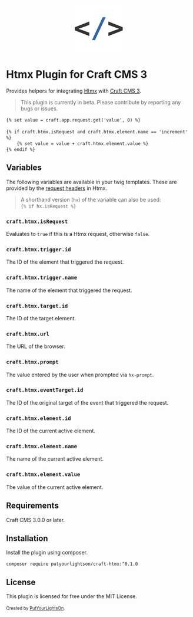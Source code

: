 <p align="center"><img width="130" src="https://raw.githubusercontent.com/putyourlightson/craft-htmx/v1/src/icon.svg"></p>

# Htmx Plugin for Craft CMS 3

Provides helpers for integrating [Htmx](https://htmx.org/) with [Craft CMS 3](https://craftcms.com/).

> This plugin is currently in beta. Please contribute by reporting any bugs or issues.

```twig
{% set value = craft.app.request.get('value', 0) %}

{% if craft.htmx.isRequest and craft.htmx.element.name == 'increment' %}
    {% set value = value + craft.htmx.element.value %}
{% endif %}
```

## Variables

The following variables are available in your twig templates. These are provided by the [request headers](https://htmx.org/docs/#request-headers) in Htmx.

> A shorthand version (`hx`) of the variable can also be used:  
> `{% if hx.isRequest %}`

### `craft.htmx.isRequest`
Evaluates to `true` if this is a Htmx request, otherwise `false`.

### `craft.htmx.trigger.id`
The ID of the element that triggered the request.

### `craft.htmx.trigger.name`
The name of the element that triggered the request.

### `craft.htmx.target.id`
The ID of the target element.

### `craft.htmx.url`
The URL of the browser.

### `craft.htmx.prompt`
The value entered by the user when prompted via `hx-prompt`.

### `craft.htmx.eventTarget.id`
The ID of the original target of the event that triggered the request.

### `craft.htmx.element.id`
The ID of the current active element.

### `craft.htmx.element.name`
The name of the current active element.

### `craft.htmx.element.value`
The value of the current active element.

## Requirements

Craft CMS 3.0.0 or later.

## Installation

Install the plugin using composer.

```
composer require putyourlightson/craft-htmx:^0.1.0
```

## License

This plugin is licensed for free under the MIT License.

<small>Created by [PutYourLightsOn](https://putyourlightson.com/).</small>

